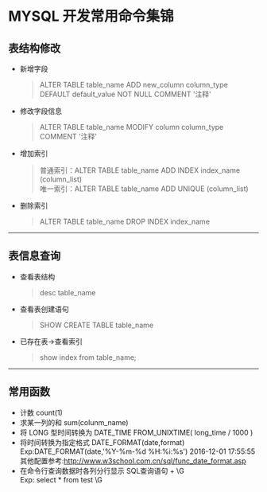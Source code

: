 MYSQL 开发常用命令集锦
=================================

表结构修改
---------------------------------

* 新增字段
  >ALTER TABLE table_name ADD new_column column_type  DEFAULT default_value NOT NULL COMMENT '注释'
* 修改字段信息
  >ALTER TABLE table_name MODIFY column column_type  COMMENT '注释'
* 增加索引
  >普通索引：ALTER TABLE table_name ADD INDEX index_name (column_list)   
  >唯一索引：ALTER TABLE table_name ADD UNIQUE (column_list)
* 删除索引
  >ALTER TABLE table_name DROP INDEX index_name

****

表信息查询
-----------------------------
* 查看表结构
  >desc table_name 
* 查看表创建语句
  >SHOW CREATE TABLE  table_name
* 已存在表->查看索引
  >show index from table_name;

****

常用函数
------------------------------
* 计数
count(1)
* 求某一列的和
sum(colunm_name)
* 将 LONG 型时间转换为 DATE_TIME
FROM_UNIXTIME( long_time / 1000 )
* 将时间转换为指定格式
DATE_FORMAT(date,format)
Exp:DATE_FORMAT(date,'%Y-%m-%d %H:%i:%s')   2016-12-01 17:55:55
其他配置参考:http://www.w3school.com.cn/sql/func_date_format.asp
* 在命令行查询数据时各列分行显示
SQL查询语句 + \G           
Exp: select * from test \G  







